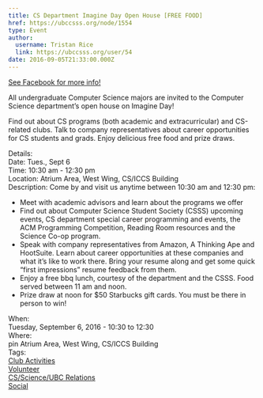 ```yaml
---
title: CS Department Imagine Day Open House [FREE FOOD] 
href: https://ubccsss.org/node/1554
type: Event
author:
  username: Tristan Rice
  link: https://ubccsss.org/user/54
date: 2016-09-05T21:33:00.000Z
---
```


<div class="field field-name-body field-type-text-with-summary field-label-hidden"><div class="field-items"><div class="field-item even"><p><a href="https://www.facebook.com/events/175531906214466/">See Facebook for more info!</a></p>
<p>All undergraduate Computer Science majors are invited to the Computer Science department&#x2019;s open house on Imagine Day! </p>
<p>Find out about CS programs (both academic and extracurricular) and CS-related clubs. Talk to company representatives about career opportunities for CS students and grads. Enjoy delicious free food and prize draws.</p>
<p>Details:<br>
Date: Tues., Sept 6<br>
Time: 10:30 am - 12:30 pm<br>
Location: Atrium Area, West Wing, CS/ICCS Building<br>
Description: Come by and visit us anytime between 10:30 am and 12:30 pm:</p>
<ul>
<li>Meet with academic advisors and learn about the programs we offer
</li><li>Find out about Computer Science Student Society (CSSS) upcoming events, CS department special career programming and events, the ACM Programming Competition, Reading Room resources and the Science Co-op program.
</li><li>Speak with company representatives from Amazon, A Thinking Ape and HootSuite. Learn about career opportunities at these companies and what it&#x2019;s like to work there. Bring your resume along and get some quick &#x201C;first impressions&#x201D; resume feedback from them.
</li><li>Enjoy a free bbq lunch, courtesy of the department and the CSSS. Food served between 11 am and noon.
</li><li>Prize draw at noon for $50 Starbucks gift cards. You must be there in person to win!
</li></ul>
</div></div></div><div class="field field-name-field-dates field-type-datetime field-label-above"><div class="field-label">When:&#xA0;</div><div class="field-items"><div class="field-item even"><span class="date-display-single">Tuesday, September 6, 2016 - <span class="date-display-range"><span class="date-display-start">10:30</span> to <span class="date-display-end">12:30</span></span></span></div></div></div><div class="field field-name-field-location field-type-text field-label-above"><div class="field-label">Where:&#xA0;</div><div class="field-items"><div class="field-item even">pin Atrium Area, West Wing, CS/ICCS Building</div></div></div>    <footer>
    <div class="field field-name-field-tags field-type-taxonomy-term-reference field-label-above"><div class="field-label">Tags:&#xA0;</div><div class="field-items"><div class="field-item even"><a href="/club">Club Activities</a></div><div class="field-item odd"><a href="/club/volunteer">Volunteer</a></div><div class="field-item even"><a href="/taxonomy/term/1">CS/Science/UBC Relations</a></div><div class="field-item odd"><a href="/social">Social</a></div></div></div>      </footer>